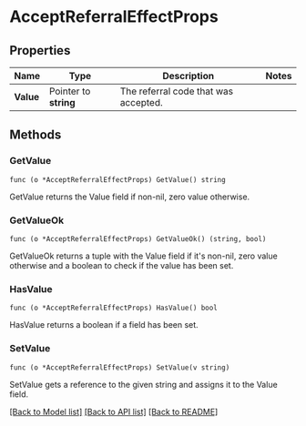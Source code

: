 # AcceptReferralEffectProps

## Properties

Name | Type | Description | Notes
------------ | ------------- | ------------- | -------------
**Value** | Pointer to **string** | The referral code that was accepted. | 

## Methods

### GetValue

`func (o *AcceptReferralEffectProps) GetValue() string`

GetValue returns the Value field if non-nil, zero value otherwise.

### GetValueOk

`func (o *AcceptReferralEffectProps) GetValueOk() (string, bool)`

GetValueOk returns a tuple with the Value field if it's non-nil, zero value otherwise
and a boolean to check if the value has been set.

### HasValue

`func (o *AcceptReferralEffectProps) HasValue() bool`

HasValue returns a boolean if a field has been set.

### SetValue

`func (o *AcceptReferralEffectProps) SetValue(v string)`

SetValue gets a reference to the given string and assigns it to the Value field.


[[Back to Model list]](../README.md#documentation-for-models) [[Back to API list]](../README.md#documentation-for-api-endpoints) [[Back to README]](../README.md)


